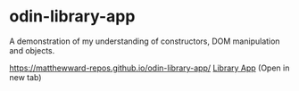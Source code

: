 # odin-library-app

A demonstration of my understanding of constructors, DOM manipulation and objects.

https://matthewward-repos.github.io/odin-library-app/
<a href='https://matthewward-repos.github.io/odin-library-app/ '>Library App</a> (Open in new tab)
